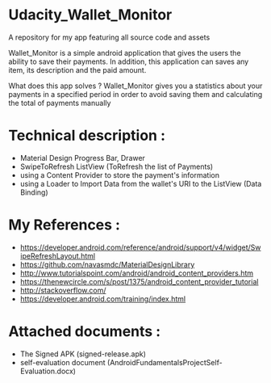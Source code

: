# Udacity_Wallet_Monitor
A repository for my app featuring all source code and assets

Wallet_Monitor is a simple android application that gives the users the ability to save their payments.
In addition, this application can saves any item, its description and the paid amount.

What does this app solves ?
Wallet_Monitor gives you a statistics about your payments in a specified period in order to avoid saving them and calculating the total of payments manually

# Technical description :
- Material Design Progress Bar, Drawer
- SwipeToRefresh ListView (ToRefresh the list of Payments)
- using a Content Provider to store the payment's information
- using a Loader to Import Data from the wallet's URI to the ListView (Data Binding)

# My References :
- https://developer.android.com/reference/android/support/v4/widget/SwipeRefreshLayout.html
- https://github.com/navasmdc/MaterialDesignLibrary
- http://www.tutorialspoint.com/android/android_content_providers.htm
- https://thenewcircle.com/s/post/1375/android_content_provider_tutorial
- http://stackoverflow.com/
- https://developer.android.com/training/index.html

# Attached documents :
- The Signed APK (signed-release.apk)
- self-evaluation document (AndroidFundamentalsProjectSelf-Evaluation.docx)
